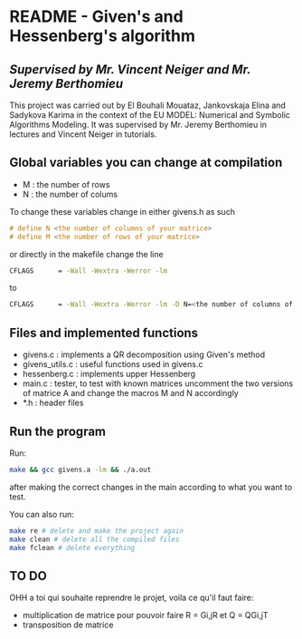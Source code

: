 # README - Given's and Hessenberg's algorithm #
## _Supervised by Mr. Vincent Neiger and Mr. Jeremy Berthomieu_

This project was carried out by El Bouhali Mouataz, Jankovskaja Elina and Sadykova Karima in the context of the EU MODEL: Numerical and Symbolic Algorithms Modeling. It was supervised by Mr. Jeremy Berthomieu in lectures and Vincent Neiger in tutorials.

## Global variables you can change at compilation

- M : the number of rows
- N : the number of colums

To change these variables change in either givens.h as such

```c
# define N <the number of columns of your matrice>
# define M <the number of rows of your matrice>
```

or directly in the makefile change the line

```sh
CFLAGS		= -Wall -Wextra -Werror -lm
```
to

```sh
CFLAGS		= -Wall -Wextra -Werror -lm -D N=<the number of columns of your matrice> M=<the number of rows of your matrice> 
```

## Files and implemented functions

- givens.c : implements a QR decomposition using Given's method
- givens_utils.c : useful functions used in givens.c
- hessenberg.c : implements upper Hessenberg
- main.c : tester, to test with known matrices uncomment the two versions of matrice A and change the macros M and N accordingly
- *.h : header files

## Run the program

Run:

```sh
make && gcc givens.a -lm && ./a.out 
```

after making the correct changes in the main according to what you want to test.

You can also run:

```sh
make re # delete and make the project again
make clean # delete all the compiled files
make fclean # delete everything
```

## TO DO
OHH a toi qui souhaite reprendre le projet, voila ce qu'il faut faire: 
- multiplication de matrice pour pouvoir faire R = Gi,jR et Q = QGi,jT
- transposition de matrice
